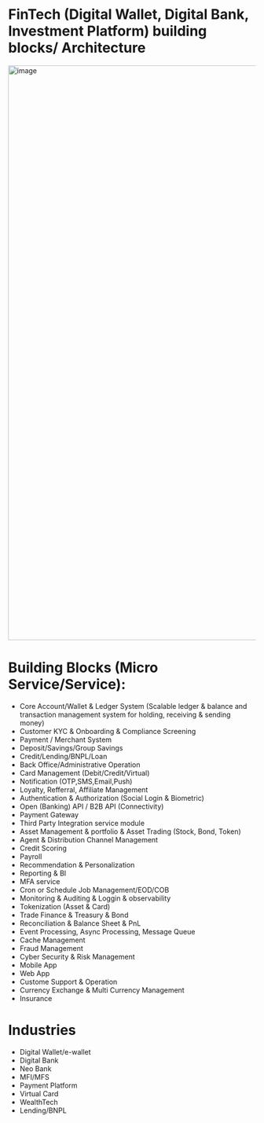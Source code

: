 # FinTech (Digital Wallet, Digital Bank, Investment Platform) building blocks/ Architecture
<img width="1170" alt="image" src="https://github.com/LogNi-FinTech/loofi-architecture/assets/4682274/416ad740-336e-411d-a6aa-1da6d690b9ef">


# Building Blocks (Micro Service/Service): 
- Core Account/Wallet & Ledger System (Scalable ledger & balance and transaction management system for holding, receiving & sending money)
- Customer KYC & Onboarding & Compliance Screening
- Payment / Merchant System
- Deposit/Savings/Group Savings
- Credit/Lending/BNPL/Loan
- Back Office/Administrative Operation
- Card Management (Debit/Credit/Virtual)
- Notification (OTP,SMS,Email,Push)
- Loyalty, Refferral, Affiliate Management
- Authentication & Authorization (Social Login & Biometric)
- Open (Banking) API / B2B API (Connectivity)
- Payment Gateway 
- Third Party Integration service module
- Asset Management & portfolio & Asset Trading (Stock, Bond, Token)
- Agent & Distribution Channel Management
- Credit Scoring
- Payroll
- Recommendation & Personalization
- Reporting & BI
- MFA service
- Cron or Schedule Job Management/EOD/COB
- Monitoring & Auditing & Loggin & observability
- Tokenization (Asset & Card)
- Trade Finance & Treasury & Bond
- Reconciliation & Balance Sheet & PnL
- Event Processing, Async Processing, Message Queue
- Cache Management
- Fraud Management
- Cyber Security & Risk Management
- Mobile App
- Web App
- Custome Support & Operation
- Currency Exchange & Multi Currency Management
- Insurance


# Industries
- Digital Wallet/e-wallet
- Digital Bank
- Neo Bank
- MFI/MFS
- Payment Platform
- Virtual Card
- WealthTech
- Lending/BNPL



